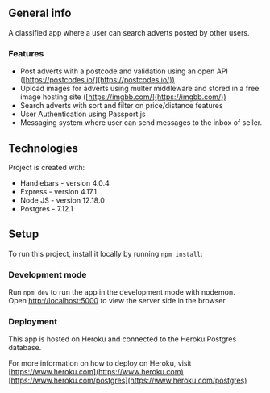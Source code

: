 ## General info
A classified app where a user can search adverts posted by other users. 

### Features 
- Post adverts with a postcode and validation using an open API ([https://postcodes.io/](https://postcodes.io/))
- Upload images for adverts using multer middleware and stored in a free image hosting site ([https://imgbb.com/](https://imgbb.com/))
- Search adverts with sort and filter on price/distance features
- User Authentication using Passport.js
- Messaging system where user can send messages to the inbox of seller.

	
## Technologies
Project is created with:
* Handlebars - version 4.0.4
* Express - version 4.17.1
* Node JS - version 12.18.0
* Postgres - 7.12.1
	
## Setup
To run this project, install it locally by running `npm install`:

### Development mode

Run `npm dev` to run the app in the development mode with nodemon.<br />
Open [http://localhost:5000](http://localhost:5000) to view the server side in the browser.


### Deployment

This app is hosted on Heroku and connected to the Heroku Postgres database.

For more information on how to deploy on Heroku, visit 
[https://www.heroku.com](https://www.heroku.com)
[https://www.heroku.com/postgres](https://www.heroku.com/postgres)
